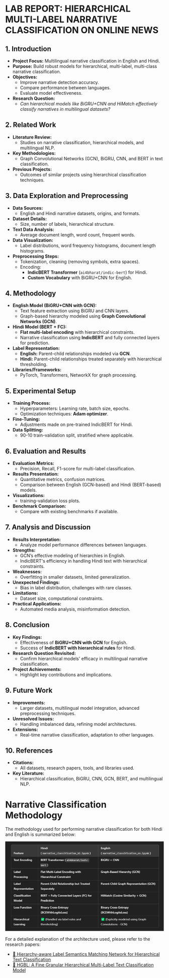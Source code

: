 # LAB REPORT: HIERARCHICAL MULTI-LABEL NARRATIVE CLASSIFICATION ON ONLINE NEWS

## 1. Introduction
- **Project Focus:** Multilingual narrative classification in English and Hindi.
- **Purpose:** Build robust models for hierarchical, multi-label, multi-class narrative classification.
- **Objectives:** 
  - Improve narrative detection accuracy.
  - Compare performance between languages.
  - Evaluate model effectiveness.
- **Research Question:** 
  - *Can hierarchical models like BiGRU+CNN and HiMatch effectively classify narratives in multilingual datasets?*

## 2. Related Work
- **Literature Review:** 
  - Studies on narrative classification, hierarchical models, and multilingual NLP.
- **Key Methodologies:** 
  - Graph Convolutional Networks (GCN), BiGRU, CNN, and BERT in text classification.
- **Previous Projects:** 
  - Outcomes of similar projects using hierarchical classification techniques.

## 3. Data Exploration and Preprocessing
- **Data Sources:** 
  - English and Hindi narrative datasets, origins, and formats.
- **Dataset Details:** 
  - Size, number of labels, hierarchical structure.
- **Text Data Analysis:** 
  - Average document length, word count, frequent words.
- **Data Visualization:** 
  - Label distributions, word frequency histograms, document length histograms.
- **Preprocessing Steps:** 
  - Tokenization, cleaning (removing symbols, extra spaces).
  - Encoding:
    - **IndicBERT Transformer** (`ai4bharat/indic-bert`) for Hindi.
    - **Custom Vocabulary** with BiGRU+CNN for English.

## 4. Methodology
- **English Model (BiGRU+CNN with GCN):** 
  - Text feature extraction using BiGRU and CNN layers.
  - Graph-based hierarchy modeled using **Graph Convolutional Networks (GCN)**.
- **Hindi Model (BERT + FC):** 
  - **Flat multi-label encoding** with hierarchical constraints.
  - Narrative classification using **IndicBERT** and fully connected layers for prediction.
- **Label Representation:** 
  - **English:** Parent-child relationships modeled via **GCN**.
  - **Hindi:** Parent-child relationships treated separately with hierarchical thresholding.
- **Libraries/Frameworks:** 
  - PyTorch, Transformers, NetworkX for graph processing.

## 5. Experimental Setup
- **Training Process:** 
  - Hyperparameters: Learning rate, batch size, epochs.
  - Optimization techniques: **Adam optimizer**.
- **Fine-Tuning:** 
  - Adjustments made on pre-trained IndicBERT for Hindi.
- **Data Splitting:** 
  - 90-10 train-validation split, stratified where applicable.

## 6. Evaluation and Results
- **Evaluation Metrics:** 
  - Precision, Recall, F1-score for multi-label classification.
- **Results Presentation:** 
  - Quantitative metrics, confusion matrices.
  - Comparison between English (GCN-based) and Hindi (BERT-based) models.
- **Visualizations:** 
  - training-validation loss plots.
- **Benchmark Comparison:** 
  - Compare with existing benchmarks if available.

## 7. Analysis and Discussion
- **Results Interpretation:** 
  - Analyze model performance differences between languages.
- **Strengths:** 
  - GCN’s effective modeling of hierarchies in English.
  - IndicBERT's efficiency in handling Hindi text with hierarchical constraints.
- **Weaknesses:** 
  - Overfitting in smaller datasets, limited generalization.
- **Unexpected Findings:** 
  - Bias in label distribution, challenges with rare classes.
- **Limitations:** 
  - Dataset size, computational constraints.
- **Practical Applications:** 
  - Automated media analysis, misinformation detection.

## 8. Conclusion
- **Key Findings:** 
  - Effectiveness of **BiGRU+CNN with GCN** for English.
  - Success of **IndicBERT with hierarchical rules** for Hindi.
- **Research Question Revisited:** 
  - Confirm hierarchical models' efficacy in multilingual narrative classification.
- **Project Achievements:** 
  - Highlight key contributions and implications.

## 9. Future Work
- **Improvements:** 
  - Larger datasets, multilingual model integration, advanced preprocessing techniques.
- **Unresolved Issues:** 
  - Handling imbalanced data, refining model architectures.
- **Extensions:** 
  - Real-time narrative classification, adaptation to other languages.

## 10. References
- **Citations:** 
  - All datasets, research papers, tools, and libraries used.
- **Key Literature:** 
  - Hierarchical classification, BiGRU, CNN, GCN, BERT, and multilingual NLP.



# Narrative Classification Methodology

The methodology used for performing narrative classification for both Hindi and English is summarized below:

![Narrative Classification Overview](narrative_classification-prasun/img/hi_eng.png)

For a detailed explanation of the architecture used, please refer to the research papers:  

- [📄 Hierarchy-aware Label Semantics Matching Network for Hierarchical Text Classification](https://aclanthology.org/2021.acl-long.337/)  
- [📄 HGBL: A Fine Granular Hierarchical Multi-Label Text Classification Model](https://link.springer.com/article/10.1007/s11063-024-11713-x/)



